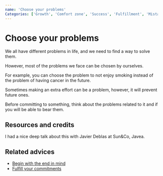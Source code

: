 ```yaml
---
name: 'Choose your problems'
Categories: ['Growth', 'Comfort zone', 'Success', 'Fulfillment', 'Mistakes', 'Future', 'Problems', 'Decisions', 'Dependencies']
---
```

# Choose your problems

We all have different problems in life, and we need to find a way to solve them.

However, most of the problems we face can be chosen by ourselves.

For example, you can choose the problem to not enjoy smoking instead of the problem of having cancer in the future.

Sometimes making an extra effort can be a problem, however, it will prevent future ones.

Before committing to something, think about the problems related to it and if you will be able to bear them.

## Resources and credits

I had a nice deep talk about this with Javier Deblas at Sun&Co, Javea.

## Related advices

- [Begin with the end in mind](../Begin%20with%20the%20end%20in%20mind/index.md)
- [Fulfill your commitments](../Fulfill%20your%20commitments/index.md)